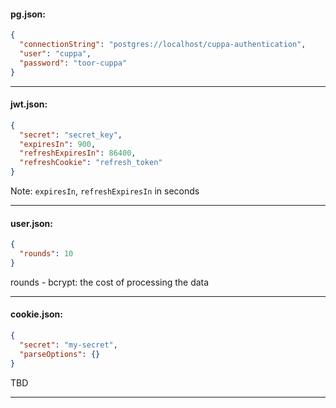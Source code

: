 #### **pg.json**:
```json
{
  "connectionString": "postgres://localhost/cuppa-authentication",
  "user": "cuppa",
  "password": "toor-cuppa"
}
```

---

#### **jwt.json**:
```json
{
  "secret": "secret_key",
  "expiresIn": 900,
  "refreshExpiresIn": 86400,
  "refreshCookie": "refresh_token"
}
```

Note: `expiresIn`, `refreshExpiresIn` in seconds

---

#### **user.json**:
```json
{
  "rounds": 10
}
```

rounds - bcrypt: the cost of processing the data

---

#### **cookie.json**:
```json
{
  "secret": "my-secret",
  "parseOptions": {}
}
```

TBD

---
